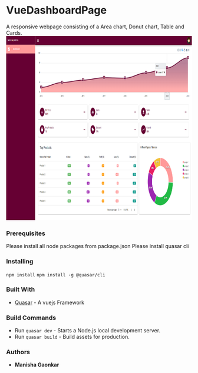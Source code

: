# VueDashboardPage
A responsive webpage consisting of a Area chart, Donut chart, Table and Cards.
<img src="https://github.com/mani279/VueDashboardPage/blob/main/public/admin_dashboard_quasar.png?raw=true" height="500">

### Prerequisites
Please install all node packages from package.json
Please install quasar cli

### Installing
`npm install`
`npm install -g @quasar/cli`

### Built With
* [Quasar](https://quasar.dev/) - A vuejs Framework

### Build Commands
* Run `quasar dev` - Starts a Node.js local development server.
* Run `quasar build` - Build assets for production.

### Authors
* **Manisha Gaonkar**